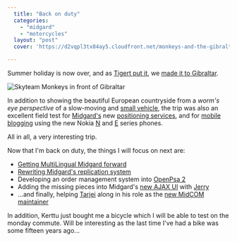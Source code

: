 ```yaml
---
  title: "Back on duty"
  categories: 
    - "midgard"
    - "motorcycles"
  layout: "post"
  cover: 'https://d2vqpl3tx84ay5.cloudfront.net/monkeys-and-the-gibraltar-rock.jpg'

---
```

Summer holiday is now over, and as [Tigert put it][1], we [made it to Gibraltar][2].

![Skyteam Monkeys in front of Gibraltar](https://d2vqpl3tx84ay5.cloudfront.net/monkeys-and-the-gibraltar-rock.jpg)

In addition to showing the beautiful European countryside from a _worm's eye perspective_ of a slow-moving and [small vehicle][3], the trip was also an excellent field test for [Midgard's][5] new [positioning services][4], and for [mobile blogging][8] using the new Nokia [N][6] and [E][7] series phones.

All in all, a very interesting trip.

Now that I'm back on duty, the things I will focus on next are:

* [Getting MultiLingual Midgard forward][9]
* [Rewriting Midgard's replication system][10]
* Developing an order management system into [OpenPsa 2][11]
* Adding the missing pieces into Midgard's [new AJAX UI][14] with [Jerry][15]
* ...and finally, helping [Tarjei][13] along in his role as the [new MidCOM maintainer][12]

In addition, Kerttu just bought me a bicycle which I will be able to test on the monday commute. Will be interesting as the last time I've had a bike was some fifteen years ago...

[1]: http://www.tigert.com/archives/2006/07/19/they-made-it/
[2]: http://www.deathmonkey.org/view/monkeys--meet-monkeys.html
[3]: http://www.deathmonkey.org/about/honda-monkey.html
[4]: http://bergie.iki.fi/blog/the-midgard-position/
[5]: http://www.midgard-project.org/
[6]: http://www.nokia.com/nseries/index.html?loc=inside,main_n90
[7]: http://europe.nokia.com/phones/e70
[8]: http://www.nokia.co.uk/nokia/0,,71739,00.html
[9]: http://www.midgard-project.org/discussion/developer-forum/midgard-s-multilang-support/
[10]: http://www.midgard-project.org/development/mrfc/0030.html
[11]: http://www.openpsa.org/version2/
[12]: http://www.midgard-project.org/updates/withdraw-from-midcom.html
[13]: http://www.midgard-project.org/community/whoswho/tarjei.html
[14]: http://www.kaktus.cc/weblog/midcom-ajax-user-interface.html
[15]: http://www.midgard-project.org/community/whoswho/w_i.html
